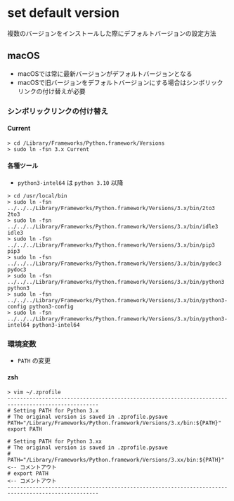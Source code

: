 # set default version

複数のバージョンをインストールした際にデフォルトバージョンの設定方法

## macOS

- macOSでは常に最新バージョンがデフォルトバージョンとなる
- macOSで旧バージョンをデフォルトバージョンにする場合はシンボリックリンクの付け替えが必要

### シンボリックリンクの付け替え

#### Current

```
> cd /Library/Frameworks/Python.framework/Versions
> sudo ln -fsn 3.x Current
```

#### 各種ツール

- `python3-intel64` は `python 3.10` 以降

```
> cd /usr/local/bin
> sudo ln -fsn ../../../Library/Frameworks/Python.framework/Versions/3.x/bin/2to3 2to3
> sudo ln -fsn ../../../Library/Frameworks/Python.framework/Versions/3.x/bin/idle3 idle3
> sudo ln -fsn ../../../Library/Frameworks/Python.framework/Versions/3.x/bin/pip3 pip3
> sudo ln -fsn ../../../Library/Frameworks/Python.framework/Versions/3.x/bin/pydoc3 pydoc3
> sudo ln -fsn ../../../Library/Frameworks/Python.framework/Versions/3.x/bin/python3 python3
> sudo ln -fsn ../../../Library/Frameworks/Python.framework/Versions/3.x/bin/python3-config python3-config
> sudo ln -fsn ../../../Library/Frameworks/Python.framework/Versions/3.x/bin/python3-intel64 python3-intel64
```

### 環境変数

- `PATH` の変更

#### zsh

```
> vim ~/.zprofile
---------------------------------------------------------------------------------------------------
# Setting PATH for Python 3.x
# The original version is saved in .zprofile.pysave
PATH="/Library/Frameworks/Python.framework/Versions/3.x/bin:${PATH}"
export PATH

# Setting PATH for Python 3.xx
# The original version is saved in .zprofile.pysave
# PATH="/Library/Frameworks/Python.framework/Versions/3.xx/bin:${PATH}"    <-- コメントアウト
# export PATH                                                              <-- コメントアウト
---------------------------------------------------------------------------------------------------
```